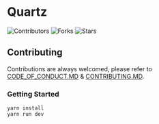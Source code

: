 # Quartz

![Contributors](https://img.shields.io/github/contributors/QuartzGraphics/Quartz?style=for-the-badge)
![Forks](https://img.shields.io/github/forks/QuartzGraphics/Quartz?style=for-the-badge)
![Stars](https://img.shields.io/github/stars/QuartzGraphics/Quartz?style=for-the-badge)

## Contributing

Contributions are always welcomed, please refer to [CODE_OF_CONDUCT.MD](CODE_OF_CONDUCT.MD) & [CONTRIBUTING.MD](CONTRIBUTING.MD).

### Getting Started

```
yarn install
yarn run dev
```
